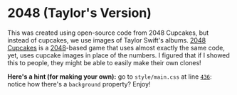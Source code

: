 # 2048 (Taylor's Version)
This was created using open-source code from 2048 Cupcakes, but instead of cupcakes, we use images of Taylor Swift's albums.
[2048 Cupcakes](https://henry7720.github.io/2048-cupcakes/) is a [2048](https://github.com/gabrielecirulli/2048/)-based game that uses almost exactly the same code, yet, uses cupcake images in place of the numbers.
I figured that if I showed this to people, they might be able to easily make their own clones!

**Here's a hint (for making your own):** go to `style/main.css` at line [`436`](style/main.css#L436): notice how there's a `background` property? Enjoy!
